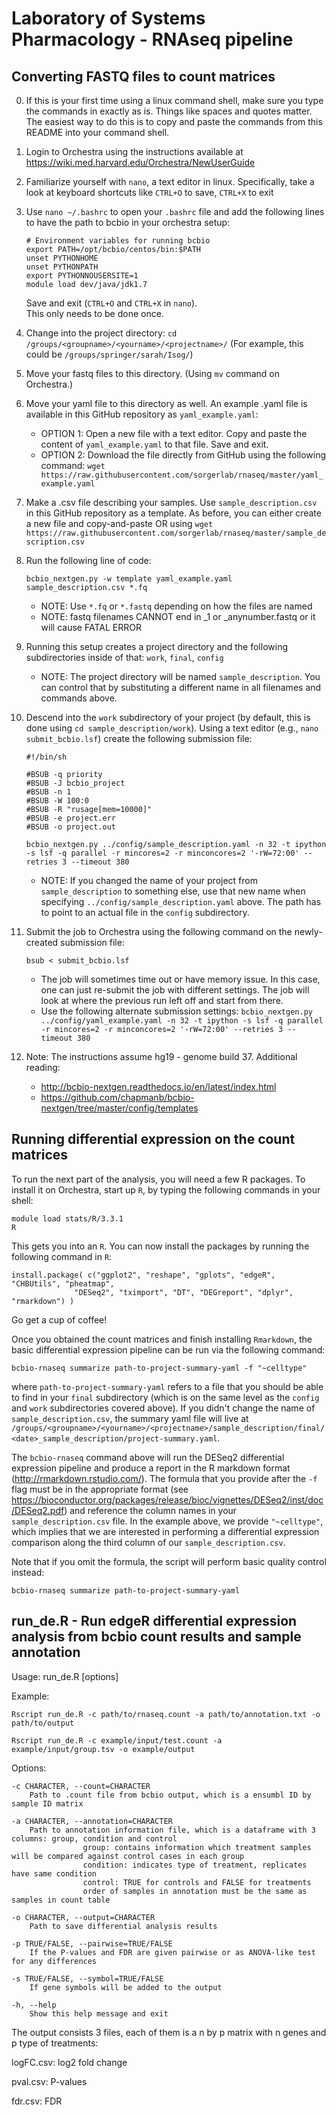 # Laboratory of Systems Pharmacology - RNAseq pipeline

## Converting FASTQ files to count matrices

0. If this is your first time using a linux command shell, make sure you type the commands in exactly as is. Things like spaces and quotes matter. The easiest way to do this is to copy and paste the commands from this README into your command shell.

1. Login to Orchestra using the instructions available at https://wiki.med.harvard.edu/Orchestra/NewUserGuide

2. Familiarize yourself with `nano`, a text editor in linux. Specifically, take a look at keyboard shortcuts like `CTRL+O` to save, `CTRL+X` to exit

3. Use `nano ~/.bashrc` to open your `.bashrc` file and add the following lines to have the path to bcbio in your orchestra setup:
    ```
    # Environment variables for running bcbio
    export PATH=/opt/bcbio/centos/bin:$PATH
    unset PYTHONHOME
    unset PYTHONPATH
    export PYTHONNOUSERSITE=1
    module load dev/java/jdk1.7
    ```
    Save and exit (`CTRL+O` and `CTRL+X` in `nano`).    
    This only needs to be done once.

4. Change into the project directory: `cd /groups/<groupname>/<yourname>/<projectname>/`
    (For example, this could be `/groups/springer/sarah/Isog/`)
 
5. Move your fastq files to this directory. (Using `mv` command on Orchestra.)

6. Move your yaml file to this directory as well. An example .yaml file is available in this GitHub repository as `yaml_example.yaml`:
    - OPTION 1: Open a new file with a text editor. Copy and paste the content of `yaml_example.yaml` to that file. Save and exit.
    - OPTION 2: Download the file directly from GitHub using the following command: `wget https://raw.githubusercontent.com/sorgerlab/rnaseq/master/yaml_example.yaml`

7. Make a .csv file describing your samples. Use `sample_description.csv` in this GitHub repository as a template. As before, you can either create a new file and copy-and-paste OR using `wget https://raw.githubusercontent.com/sorgerlab/rnaseq/master/sample_description.csv`
	
8. Run the following line of code:
    ```
    bcbio_nextgen.py -w template yaml_example.yaml sample_description.csv *.fq 
    ```
    - NOTE: Use `*.fq` or `*.fastq` depending on how the files are named
    - NOTE: fastq filenames CANNOT end in _1 or _anynumber.fastq or it will cause FATAL ERROR

9. Running this setup creates a project directory and the following subdirectories inside of that: `work`, `final`, `config`
    - NOTE: The project directory will be named `sample_description`. You can control that by substituting a different name in all filenames and commands above.

9. Descend into the `work` subdirectory of your project (by default, this is done using `cd sample_description/work`). Using a text editor (e.g., `nano submit_bcbio.lsf`) create the following submission file:
    ```
    #!/bin/sh
    
    #BSUB -q priority
    #BSUB -J bcbio_project
    #BSUB -n 1
    #BSUB -W 100:0
    #BSUB -R "rusage[mem=10000]"
    #BSUB -e project.err
    #BSUB -o project.out
    
    bcbio_nextgen.py ../config/sample_description.yaml -n 32 -t ipython -s lsf -q parallel -r mincores=2 -r minconcores=2 '-rW=72:00' --retries 3 --timeout 380
    ```
    - NOTE: If you changed the name of your project from `sample_description` to something else, use that new name when specifying `../config/sample_description.yaml` above. The path has to point to an actual file in the `config` subdirectory.

10. Submit the job to Orchestra using the following command on the newly-created submission file: 
    ```
    bsub < submit_bcbio.lsf
    ```
    - The job will sometimes time out or have memory issue. In this case, one can just re-submit the job with different settings. The job will look at where the previous run left off and start from there.
    - Use the following alternate submission settings: `bcbio_nextgen.py ../config/yaml_example.yaml -n 32 -t ipython -s lsf -q parallel -r mincores=2 -r minconcores=2 '-rW=72:00' --retries 3 --timeout 380`

11. Note: The instructions assume hg19 - genome build 37. Additional reading:
    - http://bcbio-nextgen.readthedocs.io/en/latest/index.html
    - https://github.com/chapmanb/bcbio-nextgen/tree/master/config/templates

## Running differential expression on the count matrices

To run the next part of the analysis, you will need a few R packages. To install it on Orchestra, start up `R`, by typing the following commands in your shell:

```
module load stats/R/3.3.1
R
```

This gets you into an `R`. You can now install the packages by running the following command in `R`:
```
install.package( c("ggplot2", "reshape", "gplots", "edgeR", "CHBUtils", "pheatmap",
              "DESeq2", "tximport", "DT", "DEGreport", "dplyr", "rmarkdown") )
```
    
Go get a cup of coffee!

Once you obtained the count matrices and finish installing `Rmarkdown`, the basic differential expression pipeline can be run via the following command:

    bcbio-rnaseq summarize path-to-project-summary-yaml -f "~celltype"
    
where `path-to-project-summary-yaml` refers to a file that you should be able to find in your `final` subdirectory (which is on the same level as the `config` and `work` subdirectories covered above). If you didn't change the name of `sample_description.csv`, the summary yaml file will live at `/groups/<groupname>/<yourname>/<projectname>/sample_description/final/<date>_sample_description/project-summary.yaml`.

The `bcbio-rnaseq` command above will run the DESeq2 differential expression pipeline and produce a report in the R markdown format (http://rmarkdown.rstudio.com/). The formula that you provide after the `-f` flag must be in the appropriate format (see https://bioconductor.org/packages/release/bioc/vignettes/DESeq2/inst/doc/DESeq2.pdf) and reference the column names in your `sample_description.csv` file. In the example above, we provide `"~celltype"`, which implies that we are interested in performing a differential expression comparison along the third column of our `sample_description.csv`.

Note that if you omit the formula, the script will perform basic quality control instead:

    bcbio-rnaseq summarize path-to-project-summary-yaml

## run_de.R - Run edgeR differential expression analysis from bcbio count results and sample annotation
Usage: run_de.R [options]

Example:
```
Rscript run_de.R -c path/to/rnaseq.count -a path/to/annotation.txt -o path/to/output

Rscript run_de.R -c example/input/test.count -a example/input/group.tsv -o example/output
```

Options:

	-c CHARACTER, --count=CHARACTER
		Path to .count file from bcbio output, which is a ensumbl ID by sample ID matrix

	-a CHARACTER, --annotation=CHARACTER
 		Path to annotation information file, which is a dataframe with 3 columns: group, condition and control
               		group: contains information which treatment samples will be compared against control cases in each group
               		condition: indicates type of treatment, replicates have same condition
               		control: TRUE for controls and FALSE for treatments
               		order of samples in annotation must be the same as samples in count table

	-o CHARACTER, --output=CHARACTER
  		Path to save differential analysis results

	-p TRUE/FALSE, --pairwise=TRUE/FALSE
  		If the P-values and FDR are given pairwise or as ANOVA-like test for any differences

	-s TRUE/FALSE, --symbol=TRUE/FALSE
  		If gene symbols will be added to the output

	-h, --help
  		Show this help message and exit

The output consists 3 files, each of them is a n by p matrix with n genes and p type of treatments:
logFC.csv: log2 fold change
pval.csv:  P-values
fdr.csv:   FDR
